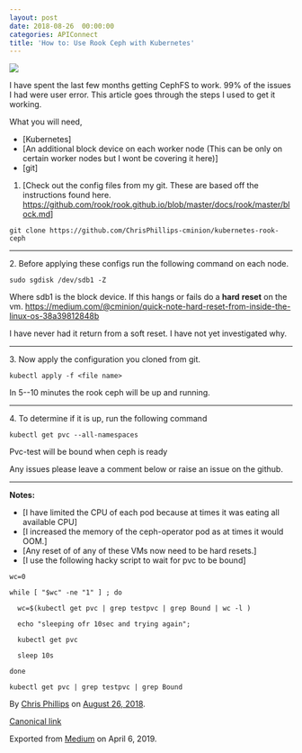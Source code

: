 ```yaml
---
layout: post
date: 2018-08-26  00:00:00
categories: APIConnect
title: 'How to: Use Rook Ceph with Kubernetes'
---
```

<!--more-->

![](https://cdn-images-1.medium.com/max/600/1*gJQ7_l2Q03aX7cYeCYpiFQ.png)

I have spent the last few months getting CephFS to work. 99% of the
issues I had were user error. This article goes through the steps I used
to get it working.

What you will need,

-   [Kubernetes]
-   [An additional block device on each worker node (This can be only on
    certain worker nodes but I wont be covering it here)]
-   [git]

1.  [Check out the config files from my git. These are based off the
    instructions found here.
    <https://github.com/rook/rook.github.io/blob/master/docs/rook/master/block.md>]

```
git clone https://github.com/ChrisPhillips-cminion/kubernetes-rook-ceph
```







------------------------------------------------------------------------




2\. Before applying these configs run the following command on each node.

```
sudo sgdisk /dev/sdb1 -Z
```

Where sdb1 is the block device. If this hangs or fails do a **hard**
**reset** on the vm.
<https://medium.com/@cminion/quick-note-hard-reset-from-inside-the-linux-os-38a39812848b>

I have never had it return from a soft reset. I have not yet
investigated why.







------------------------------------------------------------------------




3\. Now apply the configuration you cloned from git.

```
kubectl apply -f <file name>
```

In 5--10 minutes the rook ceph will be up and running.







------------------------------------------------------------------------




4\. To determine if it is up, run the following command

```
kubectl get pvc --all-namespaces
```

Pvc-test will be bound when ceph is ready

Any issues please leave a comment below or raise an issue on the github.







------------------------------------------------------------------------




**Notes:**

-   [I have limited the CPU of each pod because at times it was eating
    all available CPU]
-   [I increased the memory of the ceph-operator pod as at times it
    would OOM.]
-   [Any reset of of any of these VMs now need to be hard
    resets.]
-   [I use the following hacky script to wait for pvc to be
    bound]

```
wc=0
```

```
while [ "$wc" -ne "1" ] ; do
```

```
  wc=$(kubectl get pvc | grep testpvc | grep Bound | wc -l )
```

```
  echo "sleeping ofr 10sec and trying again";
```

```
  kubectl get pvc
```

```
  sleep 10s
```

```
done
```

```
kubectl get pvc | grep testpvc | grep Bound
```





By [Chris Phillips](https://medium.com/@cminion) on
[August 26, 2018](https://medium.com/p/424a7a65173e).

[Canonical
link](https://medium.com/@cminion/how-to-use-rook-ceph-with-kubernetes-424a7a65173e)

Exported from [Medium](https://medium.com) on April 6, 2019.
